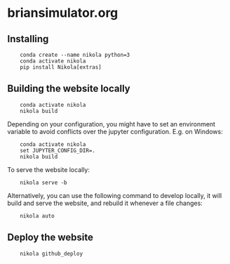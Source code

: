 # briansimulator.org

## Installing

```
    conda create --name nikola python=3
    conda activate nikola
    pip install Nikola[extras]
```

## Building the website locally
```
    conda activate nikola
    nikola build
```

Depending on your configuration, you might have to set an environment variable
to avoid conflicts over the jupyter configuration. E.g. on Windows:
```
    conda activate nikola
    set JUPYTER_CONFIG_DIR=.
    nikola build
```

To serve the website locally:
```
    nikola serve -b
```

Alternatively, you can use the following command to develop locally, it will
build and serve the website, and rebuild it whenever a file changes:
```
    nikola auto
```

## Deploy the website
```
    nikola github_deploy
```

